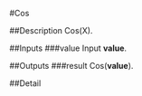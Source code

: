 #Cos

##Description
Cos(X).

##Inputs
###value
Input **value**.

##Outputs
###result
Cos(**value**).

##Detail

